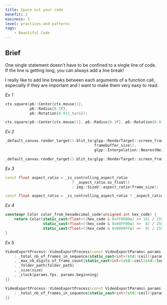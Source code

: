 ```yaml
---
title: Space out your code
benefit: 2
easiness: 5
level: practices-and-patterns
tags:
    - Beautiful Code
---
```


## Brief

One single statement doesn't have to be confined to a single line of code.<br/>
If the line is getting long, you can always add a line break!

I really like to add line breaks between each arguments of a function call, especially if they are important and I want to make them very easy to read:

*Ex 1*
```cpp title="Good, you can quickly see each parameter and its value"
ctx.square(p6::Center{ctx.mouse()},
           p6::Radius{0.3f},
           p6::Rotation{0.011_turn});
```
```cpp title="Not great, the last parameters are harder to read"
ctx.square(p6::Center{ctx.mouse()}, p6::Radius{0.3f}, p6::Rotation{0.011_turn});
```

*Ex 2*
```cpp title="Good, this is readable"
_default_canvas.render_target().blit_to(glpp::RenderTarget::screen_framebuffer_id(),
                                        framebuffer_size(),
                                        glpp::Interpolation::NearestNeighbour);
```
```cpp title="Bad, the line is very long"
_default_canvas.render_target().blit_to(glpp::RenderTarget::screen_framebuffer_id(), framebuffer_size(), glpp::Interpolation::NearestNeighbour);
```

*Ex 3*
```cpp title="Good, ternary expressions don't have to be written in one single line"
const float aspect_ratio = _is_controlling_aspect_ratio
                              ? _aspect_ratio.as_float()
                              : img::SizeU::aspect_ratio(frame_size);
```
```cpp title="Bad, it is harder to see the two alternatives"
const float aspect_ratio = _is_controlling_aspect_ratio ? _aspect_ratio.as_float() : img::SizeU::aspect_ratio(frame_size);
```

*Ex 4*

```cpp title="Good, line breaks and alignment make the structure of the code very clear"
constexpr Color color_from_hexadecimal_code(unsigned int hex_code) {
    return Color(static_cast<float>((hex_code & 0xFF0000u) >> 16) / 255.f,
                 static_cast<float>((hex_code & 0x00FF00u) >>  8) / 255.f,
                 static_cast<float>((hex_code & 0x0000FFu) >>  0) / 255.f);
}
```

*Ex 5*

```cpp title="Great, for a constructor's initializer list line breaks are essential"
VideoExportProcess::VideoExportProcess(const VideoExportParams& params, std::string_view folder_path, img::Size size)
    : _total_nb_of_frames_in_sequence{static_cast<int>(std::ceil((params.end - params.beginning) * params.fps))}
    , _max_nb_digits_of_frame_count{static_cast<int>(std::ceil(std::log10(_total_nb_of_frames_in_sequence)))}
    , _folder_path{folder_path}
    , _size{size}
    , _clock{params.fps, params.beginning}
{}
```

```cpp title="Bad, I hate it so much"
VideoExportProcess::VideoExportProcess(const VideoExportParams& params, std::string_view folder_path, img::Size size)
    : _total_nb_of_frames_in_sequence{static_cast<int>(std::ceil((params.end - params.beginning) * params.fps))}, _max_nb_digits_of_frame_count{static_cast<int>(std::ceil(std::log10(_total_nb_of_frames_in_sequence)))}, _folder_path{folder_path}, _size{size}, _clock{params.fps, params.beginning}
{}
```
